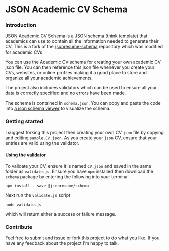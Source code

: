 # JSON Academic CV Schema

### Introduction 

JSON Academic CV Schema is a JSON schema (think template) that academics can use to contain all the information needed to generate their CV. This is a fork of the [jsonresume-schema](https://github.com/jsonresume/resume-schema) repository which was modified for academic CVs

You can use the Academic CV schema for creating your own academic CV json file. You can then reference this json file whenever you create your CVs, websites, or online profiles making it a good place to store and organize all your academic achievements. 

The project also includes validators which can be used to ensure all your data is correctly specified and no errors have been made.

The schema is contained in `schema.json`. You can copy and paste the code into [a json schema viewer](https://navneethg.github.io/jsonschemaviewer/) to visualize the schema.

### Getting started

I suggest forking this project then creating your own CV `json` file by copying and editing `sample.CV.json`. As you create your `json` CV, ensure that your entries are valid using the validator. 

#### Using the validator

To validate your CV, ensure it is named `CV.json` and saved in the same folder as `validate.js`. Ensure you have `npm` installed then download the `schema` package by entering the following into your terminal
```
npm install --save @jsonresume/schema
```

Next run the `validate.js` script 

```
node validate.js
```
which will return either a success or failure message.
### Contribute

Feel free to submit and issue or fork this project to do what you like. If you have any feedback about the project I'm happy to talk.
